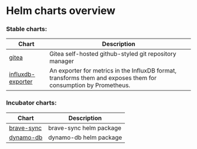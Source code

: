 # Helm charts overview
### Stable charts:
| Chart | Description |
| ----- | ----------- |
| [gitea](stable/gitea) | Gitea self-hosted github-styled git repository manager |
| [influxdb-exporter](stable/influxdb-exporter) | An exporter for metrics in the InfluxDB format, transforms them and exposes them for consumption by Prometheus. |
### Incubator charts:
| Chart | Description |
| ----- | ----------- |
| [brave-sync](incubator/brave-sync) | brave-sync helm package |
| [dynamo-db](incubator/dynamo-db) | dynamo-db helm package |

